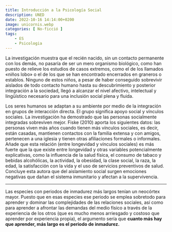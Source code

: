 ```yaml
---
title: Introducción a la Psicología Social
description: UNED
date: 2022-10-16 14:14:00+0200
image: unicornis.webp
categories: [ No-ficció ]
tags:
    - ES
    - Psicologia
---
```


La investigación muestra que el recién nacido, sin un contacto permanente con los demás, no pasaría de ser un mero organismo biológico, como han puesto de relieve los estudios de casos extremos, como el de los llamados «niños lobo» o el de los que se han encontrado encerrados en graneros o establos. Ninguno de estos niños, a pesar de haber conseguido sobrevivir aislados de todo contacto humano hasta su descubrimiento y posterior integración a la sociedad, llegó a alcanzar el nivel afectivo, intelectual y lingüístico necesario para una inclusión social plena y fluida.

Los seres humanos se adaptan a su ambiente por medio de la integración en grupos de interacción directa. El grupo significa apoyo social y vínculos sociales. La investigación ha demostrado que las personas socialmente integradas sobreviven mejor. Fiske (2010) aporta los siguientes datos: las personas viven más años cuando tienen más vínculos sociales, es decir, están casadas, mantienen contactos con la familia extensa y con amigos, pertenecen a una iglesia y tienen otras afiliaciones formales o informales. Añade que esta relación (entre longevidad y vínculos sociales) es más fuerte que la que existe entre longevidad y otras variables potencialmente explicativas, como la influencia de la salud física, el consumo de tabaco y bebidas alcohólicas, la actividad, la obesidad, la clase social, la raza, la edad, la satisfacción con la vida y el uso de servicios preventivos de salud. Concluye esta autora que del aislamiento social surgen emociones negativas que dañan el sistema inmunitario y afectan a la supervivencia.

---

Las especies con periodos de inmadurez más largos tenían un neocórtex mayor. Puesto que en esas especies ese periodo se emplea sobretodo para aprender y dominar las complejidades de las relaciones sociales, así como para aprender a afrontar las demandas del medio físico a través de la experiencia de los otros (que es mucho menos arriesgado y costoso que aprender por experiencia propia), el argumento sería que **cuanto más hay que aprender, más largo es el periodo de inmadurez.**
